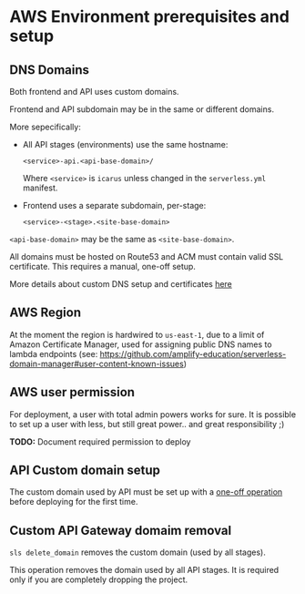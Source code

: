 # AWS Environment prerequisites and setup

## DNS Domains

Both frontend and API uses custom domains. 

Frontend and API subdomain may be in the same or different domains.

More sepecifically: 

* All API stages (environments) use the same hostname:
    ```
    <service>-api.<api-base-domain>/
    ```
    Where `<service>` is `icarus` unless changed in the `serverless.yml` manifest.

* Frontend uses a separate subdomain, per-stage:
    ```
    <service>-<stage>.<site-base-domain>
    ```

`<api-base-domain>` may be the same as `<site-base-domain>`.

All domains must be hosted on Route53 and ACM must contain valid SSL certificate.
This requires a manual, one-off setup.

More details about custom DNS setup and certificates [here](./custom_domain.md)

## AWS Region

At the moment the region is hardwired to `us-east-1`, due to a limit of Amazon Certificate Manager,
used for assigning public DNS names to lambda endpoints
(see: https://github.com/amplify-education/serverless-domain-manager#user-content-known-issues)

## AWS user permission

For deployment, a user with total admin powers works for sure. 
It is possible to set up a user with less, but still great power.. and great responsibility ;)

**TODO:** Document required permission to deploy

## API Custom domain setup

The custom domain used by API must be set up with a [one-off operation](./custom_domain.md#Create-API-custom-domain) before deploying for the first time.

## Custom API Gateway domaim removal

`sls delete_domain` removes the custom domain (used by all stages).

This operation removes the domain used by all API stages.
It is required only if you are completely dropping the project.
